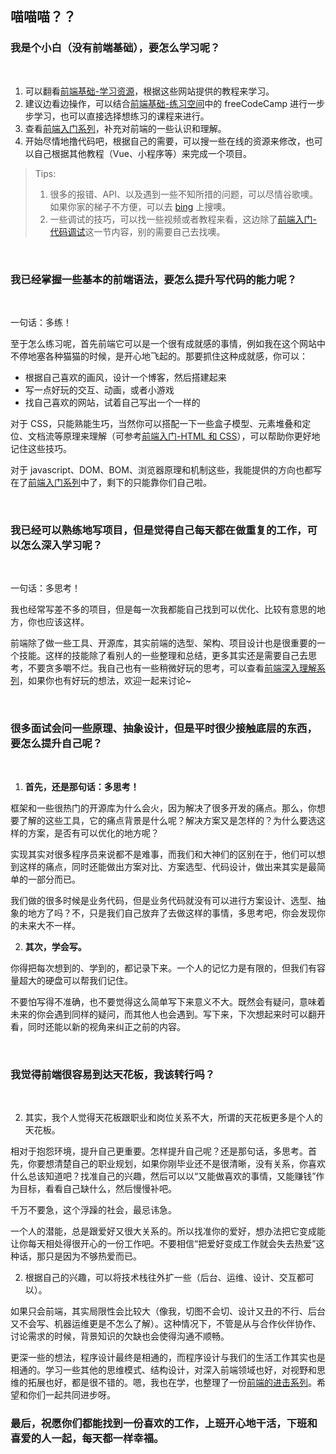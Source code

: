 ## 喵喵喵？？

### 我是个小白（没有前端基础），要怎么学习呢？
<br>

1. 可以翻看[前端基础-学习资源](/front-end-basic/#学习资源)，根据这些网站提供的教程来学习。
2. 建议边看边操作，可以结合[前端基础-练习空间](/front-end-basic/#练习空间)中的 freeCodeCamp 进行一步步学习，也可以直接选择想练习的课程来进行。
3. 查看[前端入门系列](./front-end-basic/front-end/front-end-1.md)，补充对前端的一些认识和理解。
4. 开始尽情地撸代码吧，根据自己的需要，可以搜一些在线的资源来修改，也可以自己根据其他教程（Vue、小程序等）来完成一个项目。

> Tips: 
> 1. 很多的报错、API、以及遇到一些不知所措的问题，可以尽情谷歌噢。如果你家的梯子不方便，可以去 [bing](https://cn.bing.com/) 上搜噢。
> 2. 一些调试的技巧，可以找一些视频或者教程来看，这边除了[前端入门-代码调试](./front-end-basic/front-end/front-end-7.md)这一节内容，别的需要自己去找噢。

<br>

### 我已经掌握一些基本的前端语法，要怎么提升写代码的能力呢？
<br>

一句话：多练！

至于怎么练习呢，首先前端它可以是一个很有成就感的事情，例如我在这个网站中不停地塞各种猫猫的时候，是开心地飞起的。那要抓住这种成就感，你可以：
- 根据自己喜欢的画风，设计一个博客，然后搭建起来
- 写一点好玩的交互、动画，或者小游戏
- 找自己喜欢的网站，试着自己写出一个一样的

对于 CSS，只能熟能生巧，当然你可以搭配一下一些盒子模型、元素堆叠和定位、文档流等原理来理解（可参考[前端入门-HTML 和 CSS](./front-end-basic/front-end/front-end-3.md)），可以帮助你更好地记住这些技巧。

对于 javascript、DOM、BOM、浏览器原理和机制这些，我能提供的方向也都写在了[前端入门系列](./front-end-basic/front-end/front-end-1.md)中了，剩下的只能靠你们自己啦。

<br>

### 我已经可以熟练地写项目，但是觉得自己每天都在做重复的工作，可以怎么深入学习呢？
<br>

一句话：多思考！

我也经常写差不多的项目，但是每一次我都能自己找到可以优化、比较有意思的地方，你也应该这样。

前端除了做一些工具、开源库，其实前端的选型、架构、项目设计也是很重要的一个技能。这样的技能除了看别人的一些整理和总结，更多其实还是需要自己去思考，不要贪多嚼不烂。我自己也有一些稍微好玩的思考，可以查看[前端深入理解系列](./front-end-basic/understanding/build-application.md)，如果你也有好玩的想法，欢迎一起来讨论~

<br>

### 很多面试会问一些原理、抽象设计，但是平时很少接触底层的东西，要怎么提升自己呢？
<br>

1. **首先，还是那句话：多思考！**

框架和一些很热门的开源库为什么会火，因为解决了很多开发的痛点。那么，你想要了解的这些工具，它的痛点背景是什么呢？解决方案又是怎样的？为什么要选这样的方案，是否有可以优化的地方呢？

实现其实对很多程序员来说都不是难事，而我们和大神们的区别在于，他们可以想到这样的痛点，同时还能做出方案对比、方案选型、代码设计，做出来其实是最简单的一部分而已。

我们做的很多时候是业务代码，但是业务代码就没有可以进行方案设计、选型、抽象的地方了吗？不，只是我们自己放弃了去做这样的事情，多思考吧，你会发现你的未来大不一样。

2. **其次，学会写。**

你得把每次想到的、学到的，都记录下来。一个人的记忆力是有限的，但我们有容量超大的硬盘可以帮我们记住。

不要怕写得不准确，也不要觉得这么简单写下来意义不大。既然会有疑问，意味着未来的你会遇到同样的疑问，而其他人也会遇到。写下来，下次想起来时可以翻开看，同时还能以新的视角来纠正之前的内容。

<br>

### 我觉得前端很容易到达天花板，我该转行吗？
<br>

2. 其实，我个人觉得天花板跟职业和岗位关系不大，所谓的天花板更多是个人的天花板。

相对于抱怨环境，提升自己更重要。怎样提升自己呢？还是那句话，多思考。首先，你要想清楚自己的职业规划，如果你刚毕业还不是很清晰，没有关系，你喜欢什么总该知道吧？找准自己的兴趣，然后可以以“又能做喜欢的事情，又能赚钱”作为目标，看看自己缺什么，然后慢慢补吧。

千万不要急，这个浮躁的社会，最忌讳急。

一个人的潜能，总是跟爱好又很大关系的。所以找准你的爱好，想办法把它变成能让你每天相处得很开心的一份工作吧。不要相信“把爱好变成工作就会失去热爱”这种话，那只是因为不够热爱而已。

2. 根据自己的兴趣，可以将技术栈往外扩一些（后台、运维、设计、交互都可以）。

如果只会前端，其实局限性会比较大（像我，切图不会切、设计又丑的不行、后台又不会写、机器运维更是不怎么了解）。这种情况下，不管是从与合作伙伴协作、讨论需求的时候，背景知识的欠缺也会使得沟通不顺畅。

更深一些的想法，程序设计最终是相通的，而程序设计与我们的生活工作其实也是相通的。学习一些其他的思维模式、结构设计，对深入前端领域也好，对视野和思维的拓展也好，都是很不错的。嗯，我也在学，也整理了一份[前端的进击系列](/front-end-addon/)。希望和你们一起共同进步呀。

### 最后，祝愿你们都能找到一份喜欢的工作，上班开心地干活，下班和喜爱的人一起，每天都一样幸福。